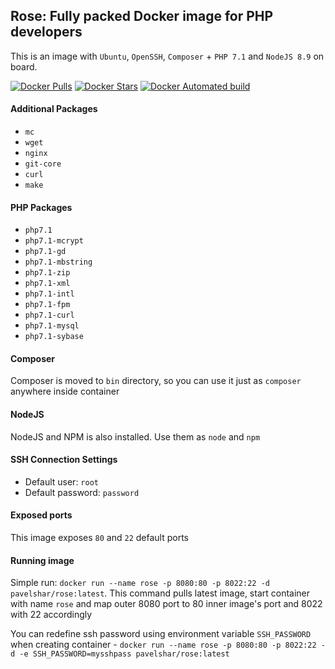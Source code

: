 ## Rose: Fully packed Docker image for PHP developers

This is an image with `Ubuntu`, `OpenSSH`, `Composer` + `PHP 7.1` and `NodeJS 8.9` on board.  

[![Docker Pulls](https://img.shields.io/docker/pulls/pavelshar/rose.svg?style=flat-square)][hub]
[![Docker Stars](https://img.shields.io/docker/stars/pavelshar/rose.svg?style=flat-square)][hub]
[![Docker Automated build](https://img.shields.io/docker/automated/pavelshar/rose.svg?style=flat-square)][hub]


#### Additional Packages
* `mc`
* `wget`
* `nginx`
* `git-core`
* `curl`
* `make`

#### PHP Packages
* `php7.1`
* `php7.1-mcrypt`
* `php7.1-gd` 
* `php7.1-mbstring`
* `php7.1-zip`
* `php7.1-xml`
* `php7.1-intl`
* `php7.1-fpm`
* `php7.1-curl`
* `php7.1-mysql`
* `php7.1-sybase`

#### Composer
Composer is moved to `bin` directory, so you can use it just as `composer` anywhere inside container

#### NodeJS
NodeJS and NPM is also installed. Use them as `node` and `npm`


#### SSH Connection Settings
- Default user: `root`
- Default password: `password`

#### Exposed ports
This image exposes `80` and `22` default ports

#### Running image
Simple run: `docker run --name rose -p 8080:80 -p 8022:22 -d pavelshar/rose:latest`. This command pulls latest image, start container with name `rose` and map outer 8080 port to 80 inner image's port and 8022 with 22 accordingly

You can redefine ssh password using environment variable `SSH_PASSWORD` when creating container - `docker run --name rose -p 8080:80 -p 8022:22 -d -e SSH_PASSWORD=mysshpass pavelshar/rose:latest`

[hub]: https://hub.docker.com/r/pavelshar/rose/

